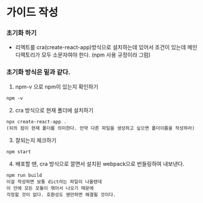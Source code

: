 # 가이드 작성

### 초기화 하기

- 리엑트를 cra(create-react-app)방식으로 설치하는데 있어서 조건이 있는데 메인 디렉토리가 모두 소문자여야 한다. (npm 사용 규정이라 그럼)

### 초기화 방식은 밑과 같다.

1. npm-v 으로 npm이 있는지 확인하기

```
npm -v
```

2. cra 방식으로 현재 폴더에 설치하기

```
npx create-react-app .
(뒤의 점이 현재 폴더를 의미한다. 만약 다른 파일을 생성하고 싶으면 폴더이름을 작성하라)
```

3. 잘되는지 체크하기

```
npm start
```

4. 배포할 땐, cra 방식으로 깔면서 설치된 webpack으로 번들링하여 내보낸다.

```
npm run build
이걸 작성하면 보통 dict라는 파일이 나올텐데
이 안에 모든 모듈이 엮어서 나오기 때문에
걱정할 것이 없다. 호환성도 웬만하면 해결될 것이다.
```

